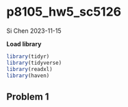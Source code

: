 p8105_hw5_sc5126
================
Si Chen
2023-11-15

**Load library**

``` r
library(tidyr)
library(tidyverse)
library(readxl)
library(haven)
```

## Problem 1
